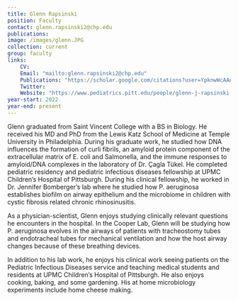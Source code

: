 ```yaml
---
title: Glenn Rapsinski
position: Faculty
contact: glenn.rapsinski2@chp.edu
publications: 
image: /images/glenn.JPG
collection: current
group: faculty
links:
    CV:
    Email: "mailto:glenn.rapsinski2@chp.edu"
    Publications: "https://scholar.google.com/citations?user=YpknwWcAAAAJ&hl=en&oi=ao"
    Twitter:
    Website: "https://www.pediatrics.pitt.edu/people/glenn-j-rapsinski-md-phd"
year-start: 2022
year-end: present
---
```

Glenn graduated from Saint Vincent College with a BS in Biology. He received his MD and PhD from the Lewis Katz School of Medicine at Temple University in Philadelphia. During his graduate work, he studied how DNA influences the formation of curli fibrils, an amyloid protein component of the extracellular matrix of E. coli and Salmonella, and the immune responses to amyloid/DNA complexes in the laboratory of Dr. Çagla Tükel. He completed pediatric residency and pediatric infectious diseases fellowship at UPMC Children’s Hospital of Pittsburgh. During his clinical fellowship, he worked in Dr. Jennifer Bomberger’s lab where he studied how P. aeruginosa establishes biofilm on airway epithelium and the microbiome in children with cystic fibrosis related chronic rhinosinusitis.

As a physician-scientist, Glenn enjoys studying clinically relevant questions he encounters in the hospital. In the Cooper Lab, Glenn will be studying how P. aeruginosa evolves in the airways of patients with tracheostomy tubes and endotracheal tubes for mechanical ventilation and how the host airway changes because of these breathing devices.

In addition to his lab work, he enjoys his clinical work seeing patients on the Pediatric Infectious Diseases service and teaching medical students and residents at UPMC Children’s Hospital of Pittsburgh. He also enjoys cooking, baking, and some gardening. His at home microbiology experiments include home cheese making.